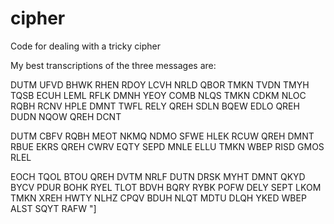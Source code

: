 # cipher
Code for dealing with a tricky cipher

My best transcriptions of the three messages are:

DUTM  UFVD  BHWK  RHEN  RDOY  LCVH  NRLD  QBOR  TMKN  TVDN  TMYH  TQSB  ECUH  LEML  RFLK  DMNH  YEOY  COMB  NLQS  TMKN  CDKM  NLOC  RQBH  RCNV  HPLE  DMNT  TWFL  RELY  QREH  SDLN  BQEW  EDLO  QREH  DUDN  NQOW  QREH  DCNT

DUTM  CBFV  RQBH  MEOT  NKMQ  NDMO  SFWE  HLEK  RCUW  QREH  DMNT  RBUE  EKRS  QREH  CWRV  EQTY  SEPD  MNLE  ELLU  TMKN  WBEP  RISD  GMOS  RLEL 

EOCH  TQOL  BTOU  QREH  DVTM  NRLF  DUTN  DRSK  MYHT  DMNT  QKYD  BYCV  PDUR  BOHK  RYEL  TLOT  BDVH  BQRY  RYBK  POFW  DELY  SEPT  LKOM  TMKN  XREH  HWTY  NLHZ  CPQV  BDUH  NLQT  MDTU  DLQH  YKED  WBEP  ALST  SQYT  RAFW "]

